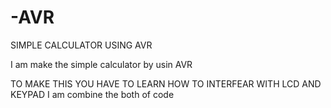 # -AVR
SIMPLE CALCULATOR USING AVR

I am make the simple calculator by usin AVR

TO MAKE THIS YOU HAVE TO LEARN HOW TO INTERFEAR WITH LCD AND KEYPAD 
I am combine the both of code

